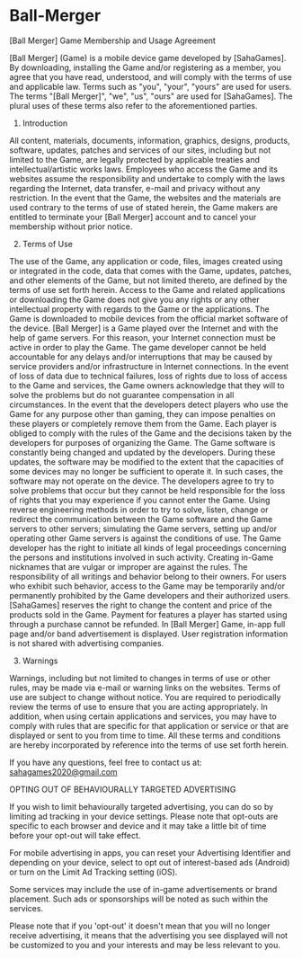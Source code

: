 # Ball-Merger

[Ball Merger] Game Membership and Usage Agreement

 

[Ball Merger] (Game) is a mobile device game developed by [SahaGames]. By downloading, installing the Game and/or registering as a member, you agree that you have read, understood, and will comply with the terms of use and applicable law. Terms such as "you", "your", "yours" are used for users. The terms "[Ball Merger]", "we", "us", "ours" are used for [SahaGames]. The plural uses of these terms also refer to the aforementioned parties.

 

1. Introduction

 

All content, materials, documents, information, graphics, designs, products, software, updates, patches and services of our sites, including but not limited to the Game, are legally protected by applicable treaties and intellectual/artistic works laws. Employees who access the Game and its websites assume the responsibility and undertake to comply with the laws regarding the Internet, data transfer, e-mail and privacy without any restriction. In the event that the Game, the websites and the materials are used contrary to the terms of use of stated herein, the Game makers are entitled to terminate your [Ball Merger] account and to cancel your membership without prior notice.

 

 

2. Terms of Use

 

The use of the Game, any application or code, files, images created using or integrated in the code, data that comes with the Game, updates, patches, and other elements of the Game, but not limited thereto, are defined by the terms of use set forth herein. Access to the Game and related applications or downloading the Game does not give you any rights or any other intellectual property with regards to the Game or the applications. The Game is downloaded to mobile devices from the official market software of the device. [Ball Merger] is a Game played over the Internet and with the help of game servers. For this reason, your Internet connection must be active in order to play the Game. The game developer cannot be held accountable for any delays and/or interruptions that may be caused by service providers and/or infrastructure in Internet connections. In the event of loss of data due to technical failures, loss of rights due to loss of access to the Game and services, the Game owners acknowledge that they will to solve the problems but do not guarantee compensation in all circumstances. In the event that the developers detect players who use the Game for any purpose other than gaming, they can impose penalties on these players or completely remove them from the Game. Each player is obliged to comply with the rules of the Game and the decisions taken by the developers for purposes of organizing the Game. The Game software is constantly being changed and updated by the developers. During these updates, the software may be modified to the extent that the capacities of some devices may no longer be sufficient to operate it. In such cases, the software may not operate on the device. The developers agree to try to solve problems that occur but they cannot be held responsible for the loss of rights that you may experience if you cannot enter the Game. Using reverse engineering methods in order to try to solve, listen, change or redirect the communication between the Game software and the Game servers to other servers; simulating the Game servers, setting up and/or operating other Game servers is against the conditions of use. The Game developer has the right to initiate all kinds of legal proceedings concerning the persons and institutions involved in such activity. Creating in-Game nicknames that are vulgar or improper are against the rules. The responsibility of all writings and behavior belong to their owners. For users who exhibit such behavior, access to the Game may be temporarily and/or permanently prohibited by the Game developers and their authorized users. [SahaGames] reserves the right to change the content and price of the products sold in the Game. Payment for features a player has started using through a purchase cannot be refunded. In [Ball Merger] Game, in-app full page and/or band advertisement is displayed. User registration information is not shared with advertising companies.

 

3. Warnings

 

Warnings, including but not limited to changes in terms of use or other rules, may be made via e-mail or warning links on the websites. Terms of use are subject to change without notice. You are required to periodically review the terms of use to ensure that you are acting appropriately. In addition, when using certain applications and services, you may have to comply with rules that are specific for that application or service or that are displayed or sent to you from time to time. All these terms and conditions are hereby incorporated by reference into the terms of use set forth herein.


If you have any questions, feel free to contact us at: sahagames2020@gmail.com

 

OPTING OUT OF BEHAVIOURALLY TARGETED ADVERTISING

If you wish to limit behaviourally targeted advertising, you can do so by limiting ad tracking in your device settings. Please note that opt-outs are specific to each browser and device and it may take a little bit of time before your opt-out will take effect.

For mobile advertising in apps, you can reset your Advertising Identifier and depending on your device, select to opt out of interest-based ads (Android) or turn on the Limit Ad Tracking setting (iOS).

Some services may include the use of in-game advertisements or brand placement. Such ads or sponsorships will be noted as such within the services.

Please note that if you 'opt-out' it doesn't mean that you will no longer receive advertising, it means that the advertising you see displayed will not be customized to you and your interests and may be less relevant to you.
